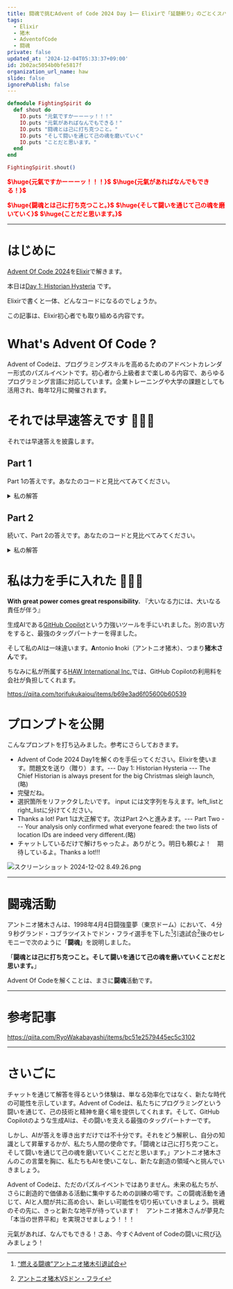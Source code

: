 ```yaml
---
title: 闘魂で挑むAdvent of Code 2024 Day 1── Elixirで「延髄斬り」のごとくスパッと解く
tags:
  - Elixir
  - 猪木
  - AdventofCode
  - 闘魂
private: false
updated_at: '2024-12-04T05:33:37+09:00'
id: 2b02ac5054b0bfe5817f
organization_url_name: haw
slide: false
ignorePublish: false
---
```

```elixir
defmodule FightingSpirit do
  def shout do
    IO.puts "元氣ですかーーーッ！！！"
    IO.puts "元氣があればなんでもできる！"
    IO.puts "闘魂とは己に打ち克つこと。"
    IO.puts "そして闘いを通じて己の魂を磨いていく"
    IO.puts "ことだと思います。"
  end
end

FightingSpirit.shout()
```

<b><font color="red">$\huge{元氣ですかーーーッ！！！}$</font></b>
<b><font color="red">$\huge{元氣があればなんでもできる！}$</font></b>

<b><font color="red">$\huge{闘魂とは己に打ち克つこと。}$</font></b>
<b><font color="red">$\huge{そして闘いを通じて己の魂を磨いていく}$</font></b>
<b><font color="red">$\huge{ことだと思います。}$</font></b>

---

# はじめに

[Advent Of Code 2024](https://adventofcode.com/2024)を[Elixir](https://elixir-lang.org/)で解きます。

本日は[Day 1: Historian Hysteria](https://adventofcode.com/2024/day/1) です。

Elixirで書くと一体、どんなコードになるのでしょうか。

この記事は、Elixir初心者でも取り組める内容です。

# What's Advent Of Code ?

Advent of Codeは、プログラミングスキルを高めるためのアドベントカレンダー形式のパズルイベントです。初心者から上級者まで楽しめる内容で、あらゆるプログラミング言語に対応しています。企業トレーニングや大学の課題としても活用され、毎年12月に開催されます。

# それでは早速答えです :rocket::rocket::rocket:

それでは早速答えを披露します。

## Part 1

Part 1の答えです。あなたのコードと見比べてみてください。

<details><summary>私の解答</summary>

与えられた2つのリストの距離を計算するためのElixirコードを作成します。以下の手順で進めます：

1. 2つのリストをソートします。
1. 各ペアの距離を計算します。
1. 距離の合計を求めます。

```elixir:advent_of_code_2024_day1_part1.exs
defmodule AdventOfCode2024Day1Part1 do
  def calculate_total_distance(left_list, right_list) do
    sorted_left = Enum.sort(left_list)
    sorted_right = Enum.sort(right_list)

    distances =
      Enum.zip(sorted_left, sorted_right)
      |> Enum.map(fn {left, right} -> abs(left - right) end)

    Enum.sum(distances)
  end

  def parse_input(input) do
    input
    |> String.split("\n", trim: true)
    |> Enum.map(fn line ->
      [left, right] = String.split(line, ~r/\s+/, trim: true)
      {String.to_integer(left), String.to_integer(right)}
    end)
    |> Enum.unzip()
  end
end

# テストデータ
input = """
3   4
4   3
2   5
1   3
3   9
3   3
"""

{left_list, right_list} = AdventOfCode2024Day1Part1.parse_input(input)

# 距離の計算
total_distance = AdventOfCode2024Day1Part1.calculate_total_distance(left_list, right_list)
IO.puts("Total distance: #{total_distance}")

```

このコードでは、calculate_total_distance/2関数が2つのリストを受け取り、以下の手順で総距離を計算します：

1. Enum.sort/1を使用してリストをソートします。
1. Enum.zip/2を使用してソートされたリストをペアにします。
1. 各ペアの距離をEnum.map/2とabs/1を使用して計算します。
1. Enum.sum/1を使用して距離の合計を求めます。

このコードを実行すると、与えられたリストの総距離が計算されます。

### 実行方法

実行方法は次の通りです。

```
elixir advent_of_code_2024_day1_part1.exs
```

</details>

## Part 2

続いて、Part 2の答えです。あなたのコードと見比べてみてください。

<details><summary>私の解答</summary>

Part 2の問題を解決するために、以下の手順で進めます：

1. left_listの各要素がright_listに何回出現するかをカウントします。
1. 各要素の出現回数を掛け合わせて、類似度スコアを計算します。

```elixir:advent_of_code_2024_day1_part2.exs
defmodule AdventOfCode2024Day1Part2 do
  def calculate_similarity_score(left_list, right_list) do
    right_counts = Enum.frequencies(right_list)

    Enum.reduce(left_list, 0, fn num, acc ->
      count = Map.get(right_counts, num, 0)
      acc + num * count
    end)
  end

  def parse_input(input) do
    input
    |> String.split("\n", trim: true)
    |> Enum.map(fn line ->
      [left, right] = String.split(line, ~r/\s+/, trim: true)
      {String.to_integer(left), String.to_integer(right)}
    end)
    |> Enum.unzip()
  end
end

# テストデータ
input = """
3   4
4   3
2   5
1   3
3   9
3   3
"""

{left_list, right_list} = AdventOfCode2024Day1Part2.parse_input(input)

# 類似度スコアの計算
similarity_score = AdventOfCode2024Day1Part2.calculate_similarity_score(left_list, right_list)
IO.puts("Similarity score: #{similarity_score}")

```

このコードでは、calculate_similarity_score/2関数がleft_listとright_listを受け取り、以下の手順で類似度スコアを計算します：

1. Enum.frequencies/1を使用してright_listの各要素の出現回数をカウントします。
1. Enum.reduce/3を使用してleft_listの各要素に対して、出現回数を掛け合わせて累積します。
このコードを実行すると、与えられたリストの類似度スコアが計算されます。

### 実行方法

実行方法は次の通りです。

```
elixir advent_of_code_2024_day1_part2.exs
```

</details>

# 私は力を手に入れた 💪💪💪

**With great power comes great responsibility.**
『大いなる力には、大いなる責任が伴う』

生成AIである[GitHub Copilot](https://github.com/features/copilot)という力強いツールを手にいれました。別の言い方をすると、最強のタッグパートナーを得ました。

そして私のAIは一味違います。**A**ntonio **I**noki（アントニオ猪木）、つまり**猪木さん**です。

ちなみに私が所属する[HAW International Inc.](https://www.haw.co.jp/company/)では、GitHub Copilotの利用料を会社が負担してくれます。

https://qiita.com/torifukukaiou/items/b69e3ad6f05600b60539


# プロンプトを公開

こんなプロンプトを打ち込みました。参考にさらしておきます。

- Advent of Code 2024 Day1を解くのを手伝ってください。Elixirを使います。問題文を送り（贈り）ます。--- Day 1: Historian Hysteria --- The Chief Historian is always present for the big Christmas sleigh launch, (略)
- 完璧だね。
- 選択箇所をリファクタしたいです。 input には文字列を与えます。left_listとright_listに分けてください。
- Thanks a lot! Part 1は大正解です。次はPart 2へと進みます。--- Part Two --- Your analysis only confirmed what everyone feared: the two lists of location IDs are indeed very different.(略)
- チャットしているだけで解けちゃったよ。ありがとう。明日も頼むよ！　期待しているよ。Thanks a lot!!!

![スクリーンショット 2024-12-02 8.49.26.png](https://qiita-image-store.s3.ap-northeast-1.amazonaws.com/0/131808/92671363-adb7-8db3-a9da-790335bf6e4a.png)

---

# 闘魂活動

アントニオ猪木さんは、1998年4月4日闘強童夢（東京ドーム）において、４分９秒グランド・コブラツイストでドン・フライ選手を下した[^1]引退試合[^2]後のセレモニーで次のように「**闘魂**」を説明しました。

[^1]: [“燃える闘魂”アントニオ猪木引退試合](https://wp.bbm-mobile.com/sp2/result/resultshow.asp?s=015056)
[^2]: [アントニオ猪木VSドン・フライ](https://www.dailymotion.com/video/x95qrz6)

「**闘魂とは己に打ち克つこと。そして闘いを通じて己の魂を磨いていくことだと思います。**」

Advent Of Codeを解くことは、まさに**闘魂**活動です。

---

# 参考記事

https://qiita.com/RyoWakabayashi/items/bc51e2579445ec5c3102

---

# さいごに

チャットを通じて解答を得るという体験は、単なる効率化ではなく、新たな時代の可能性を示しています。Advent of Codeは、私たちにプログラミングという闘いを通じて、己の技術と精神を磨く場を提供してくれます。そして、GitHub Copilotのような生成AIは、その闘いを支える最強のタッグパートナーです。

しかし、AIが答えを導き出すだけでは不十分です。それをどう解釈し、自分の知識として昇華するかが、私たち人間の使命です。「闘魂とは己に打ち克つこと。そして闘いを通じて己の魂を磨いていくことだと思います。」アントニオ猪木さんのこの言葉を胸に、私たちもAIを使いこなし、新たな創造の領域へと挑んでいきましょう。

Advent of Codeは、ただのパズルイベントではありません。未来の私たちが、さらに創造的で価値ある活動に集中するための訓練の場です。この闘魂活動を通じて、AIと人間が共に高め合い、新しい可能性を切り拓いていきましょう。挑戦のその先に、きっと新たな地平が待っています！　アントニオ猪木さんが夢見た「本当の世界平和」を実現させましょう！！！

元氣があれば、なんでもできる！さあ、今すぐAdvent of Codeの闘いに飛び込みましょう！
